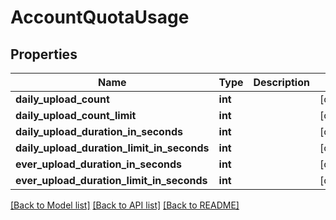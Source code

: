 # AccountQuotaUsage

## Properties
Name | Type | Description | Notes
------------ | ------------- | ------------- | -------------
**daily_upload_count** | **int** |  | [optional] 
**daily_upload_count_limit** | **int** |  | [optional] 
**daily_upload_duration_in_seconds** | **int** |  | [optional] 
**daily_upload_duration_limit_in_seconds** | **int** |  | [optional] 
**ever_upload_duration_in_seconds** | **int** |  | [optional] 
**ever_upload_duration_limit_in_seconds** | **int** |  | [optional] 

[[Back to Model list]](../README.md#documentation-for-models) [[Back to API list]](../README.md#documentation-for-api-endpoints) [[Back to README]](../README.md)

